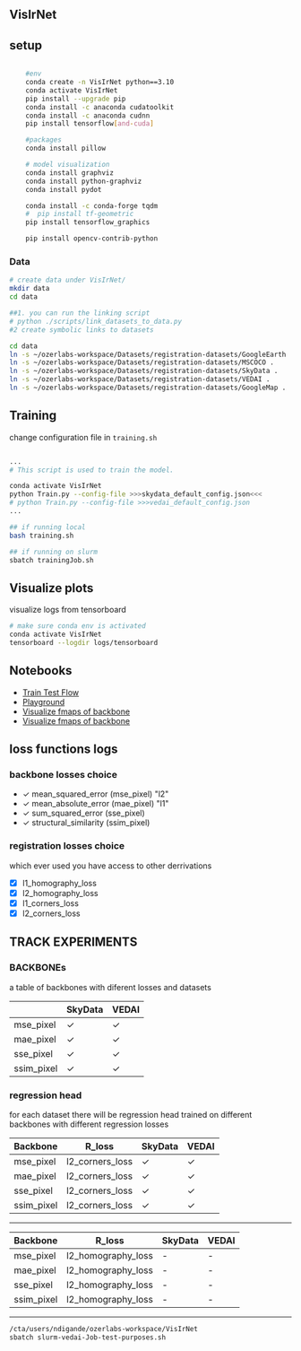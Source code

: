 ## VisIrNet

## setup

```bash 

    #env
    conda create -n VisIrNet python==3.10
    conda activate VisIrNet
    pip install --upgrade pip 
    conda install -c anaconda cudatoolkit
    conda install -c anaconda cudnn
    pip install tensorflow[and-cuda]

    #packages
    conda install pillow

    # model visualization
    conda install graphviz
    conda install python-graphviz
    conda install pydot

    conda install -c conda-forge tqdm
    #  pip install tf-geometric
    pip install tensorflow_graphics

    pip install opencv-contrib-python

```

### Data


```bash
# create data under VisIrNet/
mkdir data
cd data

##1. you can run the linking script
# python ./scripts/link_datasets_to_data.py
#2 create symbolic links to datasets

cd data 
ln -s ~/ozerlabs-workspace/Datasets/registration-datasets/GoogleEarth .
ln -s ~/ozerlabs-workspace/Datasets/registration-datasets/MSCOCO .
ln -s ~/ozerlabs-workspace/Datasets/registration-datasets/SkyData .
ln -s ~/ozerlabs-workspace/Datasets/registration-datasets/VEDAI .
ln -s ~/ozerlabs-workspace/Datasets/registration-datasets/GoogleMap .
```


## Training

change configuration file in `training.sh`

```bash

...
# This script is used to train the model.

conda activate VisIrNet
python Train.py --config-file >>>skydata_default_config.json<<<
# python Train.py --config-file >>>vedai_default_config.json
...

```

```bash
## if running local
bash training.sh

## if running on slurm
sbatch trainingJob.sh
```

## Visualize plots

visualize logs from tensorboard

```bash
# make sure conda env is activated
conda activate VisIrNet
tensorboard --logdir logs/tensorboard
```

## Notebooks

- [Train Test Flow](notebooks/pipeline.ipynb)
- [Playground](notebooks/playground.ipynb)
- [Visualize fmaps of backbone](notebooks/visualizeBackBoneRes.ipynb)
- [Visualize fmaps of backbone](notebooks/visualizeBackBoneRes.ipynb)


## loss functions logs
### backbone losses choice
- &check; mean_squared_error (mse_pixel) "l2"
- &check; mean_absolute_error (mae_pixel) "l1"
- &check; sum_squared_error (sse_pixel)
- &check; structural_similarity (ssim_pixel)


### registration losses choice

which ever used you have access to other derrivations

- [x] l1_homography_loss
- [x] l2_homography_loss
- [x] l1_corners_loss
- [x] l2_corners_loss

## TRACK EXPERIMENTS

### BACKBONEs 
a table of backbones with diferent losses and datasets

|           |SkyData    |VEDAI  |
|-----------|-----------|-------|
| mse_pixel | &check;       | &check;   | 
| mae_pixel | &check;       | &check;   |  
| sse_pixel | &check;       | &check;   |
| ssim_pixel| &check;       | &check;   | 


### regression head
for each dataset there will be regression head trained on different backbones with different regression losses

| Backbone  | R_loss | SkyData    |VEDAI  |
|-----------|-----------------|-----------|-------|
| mse_pixel | l2_corners_loss | &check;       | &check;   | 
| mae_pixel | l2_corners_loss | &check;       | &check;   | 
| sse_pixel | l2_corners_loss | &check;       | &check;   | 
| ssim_pixel| l2_corners_loss | &check;       | &check;   |
***

| Backbone  | R_loss | SkyData    |VEDAI  |
|-----------|-----------------|-----------|-------|
| mse_pixel | l2_homography_loss | -      | -   | 
| mae_pixel | l2_homography_loss | -      | -   |
| sse_pixel | l2_homography_loss | -      | -   |
| ssim_pixel| l2_homography_loss | -      | -   | 


<!-- 
| Backbone  | R_loss | SkyData    |VEDAI  |GoogleEarth    |GoogleMap  |MSCOCO |
|-----------|-----------------|-----------|-------|---------------|-----------|-------|
| mse_pixel | l1_homography_loss | &check;       | -   | -           | -       | -   |
| mae_pixel | l1_homography_loss | &check;       | -   | -           | -       | -   |
| sse_pixel | l1_homography_loss | &check;       | -   | -           | -       | -   |
| ssim_pixel| l1_homography_loss | &check;       | -   | -           | -       | -   | -->
***
<!-- | Backbone  | R_loss | SkyData    |VEDAI  |GoogleEarth    |GoogleMap  |MSCOCO |
|-----------|--------|------------|-------|---------------|-----------|-------|
| mse_pixel | l1_corners_loss | &check;       | -   | -           | -       | -   |
| mae_pixel | l1_corners_loss | &check;       | -   | -           | -       | -   |
| sse_pixel | l1_corners_loss | &check;       | -   | -           | -       | -   |
| ssim_pixel| l1_corners_loss | &check;       | -   | -           | -       | -   | 
*** -->



```bash 
/cta/users/ndigande/ozerlabs-workspace/VisIrNet
sbatch slurm-vedai-Job-test-purposes.sh
```